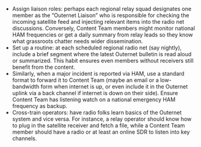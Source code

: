 - Assign liaison roles: perhaps each regional relay squad designates one member as the “Outernet Liaison” who is responsible for checking the incoming satellite feed and injecting relevant items into the radio net discussions. Conversely, Content Team members might monitor national HAM frequencies or get a daily summary from relay leads so they know what grassroots chatter needs wider dissemination.  
- Set up a routine: at each scheduled regional radio net (say nightly), include a brief segment where the latest Outernet bulletin is read aloud or summarized. This habit ensures even members without receivers still benefit from the content.  
- Similarly, when a major incident is reported via HAM, use a standard format to forward it to Content Team (maybe an email or a low-bandwidth form when internet is up, or even include it in the Outernet uplink via a back channel if internet is down on their side). Ensure Content Team has listening watch on a national emergency HAM frequency as backup.  
- Cross-train operators: have radio folks learn basics of the Outernet system and vice versa. For instance, a relay operator should know how to plug in the satellite receiver and fetch a file, while a Content Team member should have a radio or at least an online SDR to listen into key channels.